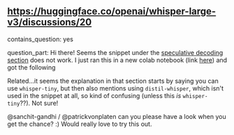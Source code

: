 ## https://huggingface.co/openai/whisper-large-v3/discussions/20

contains_question: yes

question_part: Hi there! Seems the snippet under the [speculative decoding section](https://huggingface.co/openai/whisper-large-v3#speculative-decoding) does not work. I just ran this in a new colab notebook (link [here](https://gist.github.com/nateraw/2ec99277d11404292a6eb54213953f3a)) and got the following

Related...it seems the explanation in that section starts by saying you can use `whisper-tiny`, but then also mentions using `distil-whisper`, which isn't used in the snippet at all, so kind of confusing (unless this *is* `whisper-tiny`??). Not sure! 

@sanchit-gandhi / @patrickvonplaten can you please have a look when you get the chance? :) Would really love to try this out.
